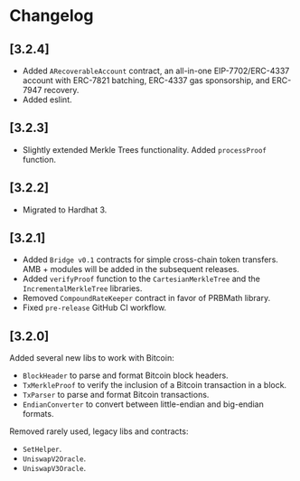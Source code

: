 # Changelog

## [3.2.4]

- Added `ARecoverableAccount` contract, an all-in-one EIP-7702/ERC-4337 account with ERC-7821 batching, ERC-4337 gas sponsorship, and ERC-7947 recovery.
- Added eslint.

## [3.2.3]

- Slightly extended Merkle Trees functionality. Added `processProof` function.

## [3.2.2]

- Migrated to Hardhat 3.

## [3.2.1]

- Added `Bridge v0.1` contracts for simple cross-chain token transfers. AMB + modules will be added in the subsequent releases.
- Added `verifyProof` function to the `CartesianMerkleTree` and the `IncrementalMerkleTree` libraries.
- Removed `CompoundRateKeeper` contract in favor of PRBMath library.
- Fixed `pre-release` GitHub CI workflow.

## [3.2.0]

Added several new libs to work with Bitcoin:

- `BlockHeader` to parse and format Bitcoin block headers.
- `TxMerkleProof` to verify the inclusion of a Bitcoin transaction in a block.
- `TxParser` to parse and format Bitcoin transactions.
- `EndianConverter` to convert between little-endian and big-endian formats.

Removed rarely used, legacy libs and contracts:

- `SetHelper`.
- `UniswapV2Oracle`.
- `UniswapV3Oracle`.
